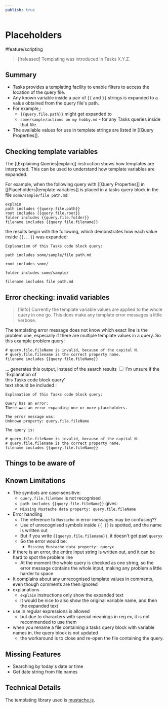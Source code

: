 ```yaml
---
publish: true
---
```


# Placeholders

<span class="related-pages">#feature/scripting</span>

> [!released]
> Templating was introduced in Tasks X.Y.Z.

## Summary

- Tasks provides a templating facility to enable filters to access the location of the query file.
- Any known variable inside a pair of `{{` and `}}` strings is expanded to a value obtained from the query file's path.
- For example,:
  - `{{query.file.path}}` might get expanded to
  - `some/sample/actions on my hobby.md` - for any Tasks queries inside that file.
- The available values for use in template strings are listed in [[Query Properties]].

## Checking template variables

The [[Explaining Queries|explain]] instruction shows how templates are interpreted. This can be used to understand how template variables are expanded.

For example, when the following query with [[Query Properties]] in [[Placeholders|template variables]] is placed in a tasks query block in the file `some/sample/file path.md`:

<!-- snippet: DocsSamplesForExplain.test.explain_templating.approved.query.text -->
```text
explain
path includes {{query.file.path}}
root includes {{query.file.root}}
folder includes {{query.file.folder}}
filename includes {{query.file.filename}}
```
<!-- endSnippet -->

the results begin with the following, which demonstrates how each value inside `{{...}}` was expanded:

<!-- snippet: DocsSamplesForExplain.test.explain_templating.approved.explanation.text -->
```text
Explanation of this Tasks code block query:

path includes some/sample/file path.md

root includes some/

folder includes some/sample/

filename includes file path.md
```
<!-- endSnippet -->

## Error checking: invalid variables

> [!info]
> Currently the template variable values are applied to the whole query in one go. This does make any template error messages a little verbose.

The templating error message does not know which exact line is the problem one, especially if there are multiple template values in a query. So this example problem query:

<!-- snippet: DocsSamplesForExplain.test.explain_templating_error.approved.query.text -->
```text
# query.file.fileName is invalid, because of the capital N.
# query.file.filename is the correct property name.
filename includes {{query.file.fileName}}
```
<!-- endSnippet -->

... generates this output, instead of the search <label class="ob-comment" title="" style=""> results <input type="checkbox"> <span style=""> I'm unsure if the 'Explanation of<br>this Tasks code block query'<br>text should be included </span></label>:

<!-- snippet: DocsSamplesForExplain.test.explain_templating_error.approved.explanation.text -->
```text
Explanation of this Tasks code block query:

Query has an error:
There was an error expanding one or more placeholders.

The error message was:
Unknown property: query.file.fileName

The query is:

# query.file.fileName is invalid, because of the capital N.
# query.file.filename is the correct property name.
filename includes {{query.file.fileName}}
```
<!-- endSnippet -->

## Things to be aware of

## Known Limitations

- The symbols are case-sensitive:
  - `query.file.fileName` is not recognised
  - `path includes {{query.file.fileName}}` gives:
  - `Missing Mustache data property: query.file.fileName`
- Error handling
  - The reference to `Mustache` in error messages may be confusing??
  - Use of unrecognised symbols inside `{{ }}` is spotted, and the name is written out
  - But if you write `{{queryx.file.filename}}`, it doesn't get past `queryx`
  - So the error would be:
    - `Missing Mustache data property: queryx`
- If there is an error, the entire input string is written out, and it can be hard to spot the problem line
  - At the moment the whole query is checked as one string, so the error message contains the whole input, making any problem a little harder to space
- It complains about any unrecognised template values in comments, even though comments are then ignored
- explanations
  - `explain` instructions only show the expanded text
  - It would be nice to also show the original variable name, and then the expanded text
- use in regular expressions is allowed
  - but due to characters with special meanings in reg ex, it is not recommended to use them
- when you rename a file containing a tasks query block with variable names in, the query block is not updated
  - the workaround is to close and re-open the file containing the query.

## Missing Features

- Searching by today's date or time
- Get date string from file names

## Technical Details

The templating library used is [mustache.js](https://www.npmjs.com/package/mustache).

